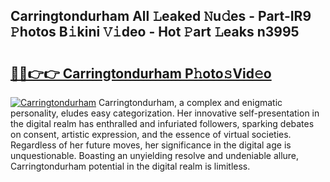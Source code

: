 ## Carringtondurham All 𝙻eaked 𝙽u𝚍es - Part-IR9 𝙿hotos B𝚒kini 𝚅𝚒deo - Hot 𝙿art 𝙻eaks n3995

# <h2><a href="http://ld1c5lk.urlbe.top/?page=Carringtondurham">🔗🔗👉👉 Carringtondurham P𝚑oto𝚜Vid𝚎o</a></h2>

[![Carringtondurham](https://i.imgur.com/eBuTRDB.gif)](http://ld1c5lk.urlbe.top/?page=Carringtondurham)
Carringtondurham, a complex and enigmatic personality, eludes easy categorization. Her innovative self-presentation in the digital realm has enthralled and infuriated followers, sparking debates on consent, artistic expression, and the essence of virtual societies. Regardless of her future moves, her significance in the digital age is unquestionable. Boasting an unyielding resolve and undeniable allure, Carringtondurham potential in the digital realm is limitless.
